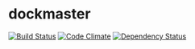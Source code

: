 # dockmaster

[![Build Status](https://travis-ci.org/rstiller/dockmaster.png?branch=master)](https://travis-ci.org/rstiller/dockmaster)
[![Code Climate](https://codeclimate.com/github/rstiller/dockmaster.png)](https://codeclimate.com/github/rstiller/dockmaster)
[![Dependency Status](https://gemnasium.com/rstiller/dockmaster.png)](https://gemnasium.com/rstiller/dockmaster)
